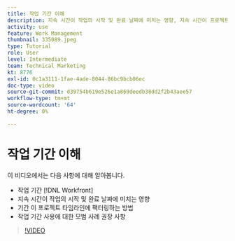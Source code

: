 ```yaml
---
title: 작업 기간 이해
description: 지속 시간이 작업의 시작 및 완료 날짜에 미치는 영향, 지속 시간이 프로젝트 타임라인에 미치는 영향 및 작업 지속 시간 사용에 대한 몇 가지 모범 사례를 알아봅니다.
activity: use
feature: Work Management
thumbnail: 335089.jpeg
type: Tutorial
role: User
level: Intermediate
team: Technical Marketing
kt: 8776
exl-id: 0c1a3111-1fae-4ade-8044-86bc9bcb06ec
doc-type: video
source-git-commit: d39754b619e526e1a869deedb38dd2f2b43aee57
workflow-type: tm+mt
source-wordcount: '64'
ht-degree: 0%

---
```


# 작업 기간 이해

이 비디오에서는 다음 사항에 대해 알아봅니다.

* 작업 기간 [!DNL Workfront]
* 지속 시간이 작업의 시작 및 완료 날짜에 미치는 영향
* 기간 이 프로젝트 타임라인에 팩터링하는 방법
* 작업 기간 사용에 대한 모범 사례 권장 사항

>[!VIDEO](https://video.tv.adobe.com/v/335089/?quality=12)
